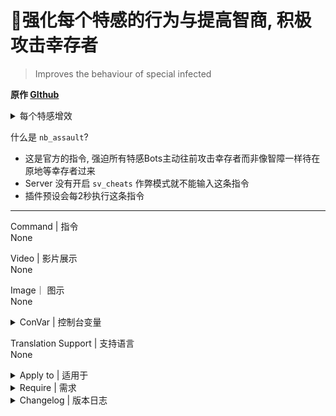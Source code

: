 # 📌强化每个特感的行为与提高智商, 积极攻击幸存者

> Improves the behaviour of special infected

**原作 [GIthub](https://github.com/fbef0102/L4D2-Plugins/tree/c0d3044c996ee5c68ae544b3641c2412cea8d304/AI_HardSI)**


<details><summary>每个特感增效</summary>

<br>

<details><summary>Tank</summary>

靠近幸存者一定范围内不会主动丢石头

连跳
</details>

<details><summary>Witch</summary>

无
</details>

<details><summary>Smoker</summary>

插件官方的变量

```SourcePawn
// Smoker的舌头准备拉走幸存者的期间, 被攻击超过250HP或自身血量才会死亡 (预设: 50)
tongue_break_from_damage_amount 250

// 当幸存者靠近范围内的0.1秒后立刻吐舌头 (预设: 1.5)
smoker_tongue_delay 0.1
```
</details>

<details><summary>Boomer</summary>

插件官方的变量

```SourcePawn
// 被人类看见1000秒之后才会逃跑 (预设: 1.0)
boomer_exposed_time_tolerance 1000.0

// 当幸存者靠近范围内的0.1秒后立刻呕吐 (预设: 1.0)
boomer_vomit_delay 0.1
```
</details>

<details><summary>Hunter</summary>

被攻击的时候不会自动逃跑跳走 (只会出现在战役/写实模式)

插件官方的变量

```SourcePawn
// 1000公尺范围内才会蹲下准备扑人 (预设: 1000)
hunter_pounce_ready_range 1000

// 10000公尺范围内才会扑人 (预设: 75)
hunter_committed_attack_range 10000

// 0公尺范围内没有蹲下的Hunter被攻击时会逃跑跳走 (只会出现在战役/写实模式, 预设: 1000)
hunter_leap_away_give_up_range 0

// Hunter跳跃的最大倾角 (避免飞过头或飞太高, 预设: 45)
hunter_pounce_max_loft_angle 0

// Hunter飞扑在空中的过程中受到150HP伤害或自身血量以上才会死亡 (避免飞扑过程中容易被杀死, 预设: 50)
z_pounce_damage_interrupt 150
```
插件自带的变量

```SourcePawn
// 强迫Hunter在1000公尺范围内蹲下准备扑人
ai_fast_pounce_proximity 1000

// 强迫Hunter跳跃的最大倾角 (避免飞过头或飞太高)
ai_pounce_vertical_angle 7

// 强制左右飞扑靠近目标, 不要垂直飞向目标
ai_pounce_angle_mean 10
ai_pounce_angle_std 20

// 离目标200公尺范围内考虑直接垂直飞向目标
ai_straight_pounce_proximity 200

// 目标幸存者的准心如果在瞄自身Hunter的身体低于30度视野范围内则强制飞扑
ai_aim_offset_sensitivity_hunter 30

// 前面有墙壁的范围内则飞扑的角度会变高, 尝试越过障碍物 (-1: 无限范围)
ai_wall_detection_distance -1
```
</details>

<details><summary>Spitter</summary>

连跳
</details>

<details><summary>Jockey</summary>

插件官方的变量

```SourcePawn
// 1000公尺范围内才会飞扑 (预设: 200)
z_jockey_leap_range 1000
```
插件自带的变量

```SourcePawn
// 强迫Jockey在500公尺范围内开始连跳
ai_hop_activation_proximity 500
```
</details>

<details><summary>Charger</summary>

插件自带的变量

```SourcePawn
// 强迫Charger在300公尺范围内开始冲刺
ai_charge_proximity 300

// 目标幸存者的准心如果在瞄自身Charger的身体低于20度视野范围内则强制冲刺
ai_aim_offset_sensitivity_Charger 20
```
</details>
</details>

什么是 ```nb_assault```?
- 这是官方的指令, 强迫所有特感Bots主动往前攻击幸存者而非像智障一样待在原地等幸存者过来
- Server 没有开启 `sv_cheats` 作弊模式就不能输入这条指令
- 插件预设会每2秒执行这条指令

---
Command | 指令
<br>None

Video | 影片展示
<br/>None

Image｜ 图示
<br/>None<details><summary>ConVar | 控制台变量</summary>

cfg\sourcemod\AI_HardSI_fbef0102.cfg
```SourcePawn
// ConVars for plugin "AI_HardSI_fbef0102.smx"

// 触发"nb_assault"命令特感进行攻击的频率(秒)
ai_assault_reminder_interval "2"

// 改善Bommer行为, 0=关闭 1=开启
ai_hardsi_boomer_enable "1"

// 改善Charger行为, 0=关闭 1=开启
ai_hardsi_charger_enable "1"

// 改善Hunter行为, 0=关闭 1=开启
ai_hardsi_hunter_enable "1"

// 改善Jockey行为, 0=关闭 1=开启
ai_hardsi_jockey_enable "1"

// 改善Smoker行为, 0=关闭 1=开启
ai_hardsi_smoker_enable "1"

// 改善Spitter行为, 0=关闭 1=开启
ai_hardsi_spitter_enable "1"

// 改善Tank行为, 0=关闭 1=开启
ai_hardsi_tank_enable "1"

// 目标幸存者的准心如果在瞄自身Charger的身体低于20度视野范围内则强制冲刺
// 如果Charger有目标, 如果目标在水平轴上的瞄准点在此半径范围内, 则Charger不会直扑
ai_aim_offset_sensitivity_Charger "20"

// 强迫Charger在300公尺范围内开始冲刺
ai_charge_proximity "300"

// 如果Charger的健康状况降至此水平, 则会冲撞
ai_health_threshold_Charger "300"

// 如果Hunter有目标, 如果目标在横轴上的瞄准点在这个半径范围内, 它就不会直扑
ai_aim_offset_sensitivity_hunter "30"

// 强迫Hunter在1000公尺范围内蹲下准备扑人
ai_fast_pounce_proximity "1000"

// 强制左右飞扑靠近目标, 不要垂直飞向目标
ai_pounce_angle_mean "10" // 高斯 RNG 产生的平均角度
ai_pounce_angle_std "20" // 高斯 RNG 产生的平均值的一个标准差

// Hunter猛扑的垂直角度将会受到限制, 
// Hunter跳跃折角值, 越小Hunter跳跃角度越大
ai_pounce_vertical_angle "7"

// 前面有墙壁的范围内则飞扑的角度会变高, 尝试越过障碍物 (-1: 无限范围)
// 受感染的机器人将在自己前方多远的地方检查墙壁  使用 "-1"禁用功能
ai_wall_detection_distance "-1"

// Hunter距离最近的幸存者的距离值, 会考虑直接猛扑
ai_straight_pounce_proximity "200"

// 强迫Jockey在500公尺范围內开始连跳
ai_hop_activation_proximity "500"

// 启用Spitter连跳
ai_spitter_bhop "1"

// Tank连跳 0=关 1=开
ai_tank_bhop "0"

// 启用坦克岩石的标志
ai_tank_rock "1"

//------ 插件官方的变量 start ------//
// Smoker的舌头准备拉走幸存者的期间, 被攻击超过250HP或自身血量才会死亡 (预设: 50)
tongue_break_from_damage_amount 250

// 当幸存者靠近范围内的0.1秒后立刻吐舌头 (预设: 1.5)
smoker_tongue_delay 0.1

// 被人类看见1000秒之后才会逃跑 (预设: 1.0)
boomer_exposed_time_tolerance 1000.0

// 当幸存者靠近范围内的0.1秒后立刻呕吐 (预设: 1.0)
boomer_vomit_delay 0.1

// 1000公尺范围内才会蹲下准备扑人 (预设: 1000)
hunter_pounce_ready_range 1000

// 10000公尺范围内才会扑人 (预设: 75)
hunter_committed_attack_range 10000

// 0公尺范围内没有蹲下的Hunter被攻击时会逃跑跳走 (只会出现在战役/写实模式, 预设: 1000)
hunter_leap_away_give_up_range 0

// Hunter跳跃的最大倾角 (避免飞过头或飞太高, 预设: 45)
hunter_pounce_max_loft_angle 0

// Hunter飞扑在空中的过程中受到150HP伤害或自身血量以上才会死亡 (避免飞扑过程中容易被杀死, 预设: 50)
z_pounce_damage_interrupt 150

// 1000公尺范围内才会飞扑 (预设: 200)
z_jockey_leap_range 1000
//------ 插件官方的变量 end ------//

```
</details>

Translation Support | 支持语言
<br>None

<details><summary>Apply to | 适用于</summary>

```php
L4D2
```
</details>

<details><summary>Require | 需求</summary>

1. [[L4D & L4D2] Left 4 DHooks Direct](https://forums.alliedmods.net/showthread.php?t=321696)
</details>

<details><summary>Changelog | 版本日志</summary>

- v1.6 (2023-6-4)
	- Enable or Disable Each special infected behaviour

- v1.5 (2023-5-4)
	- Use server console to execute command "nb_assault"

- v1.4
	- Remake code
	- Replace left4downtown with left4dhooks
	- Compatibility support for SourceMod 1.11. Fixed various warnings.
</details>